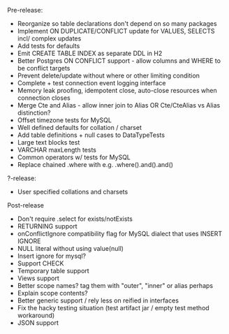 Pre-release:
* Reorganize so table declarations don't depend on so many packages
* Implement ON DUPLICATE/CONFLICT update for VALUES, SELECTS incl/ complex updates
* Add tests for defaults
* Emit CREATE TABLE INDEX as separate DDL in H2
* Better Postgres ON CONFLICT support - allow columns and WHERE to be conflict targets
* Prevent delete/update without where or other limiting condition
* Complete + test connection event logging interface
* Memory leak proofing, idempotent close, auto-close resources when connection closes
* Merge Cte and Alias - allow inner join to Alias OR Cte/CteAlias vs Alias distinction?
* Offset timezone tests for MySQL
* Well defined defaults for collation / charset
* Add table definitions + null cases to DataTypeTests
* Large text blocks test
* VARCHAR maxLength tests
* Common operators w/ tests for MySQL
* Replace chained .where with e.g. .where().and().and()

?-release:
* User specified collations and charsets

Post-release
* Don't require .select for exists/notExists
* RETURNING support
* onConflictIgnore compatibility flag for MySQL dialect that uses INSERT IGNORE
* NULL literal without using value(null)
* Insert ignore for mysql?
* Support CHECK
* Temporary table support
* Views support
* Better scope names? tag them with "outer", "inner" or alias perhaps
* Explain scope contents?
* Better generic support / rely less on reified in interfaces
* Fix the hacky testing situation (test artifact jar / empty test method workaround)
* JSON support